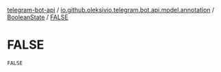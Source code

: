 [telegram-bot-api](../../index.md) / [io.github.oleksivio.telegram.bot.api.model.annotation](../index.md) / [BooleanState](index.md) / [FALSE](./-f-a-l-s-e.md)

# FALSE

`FALSE`
